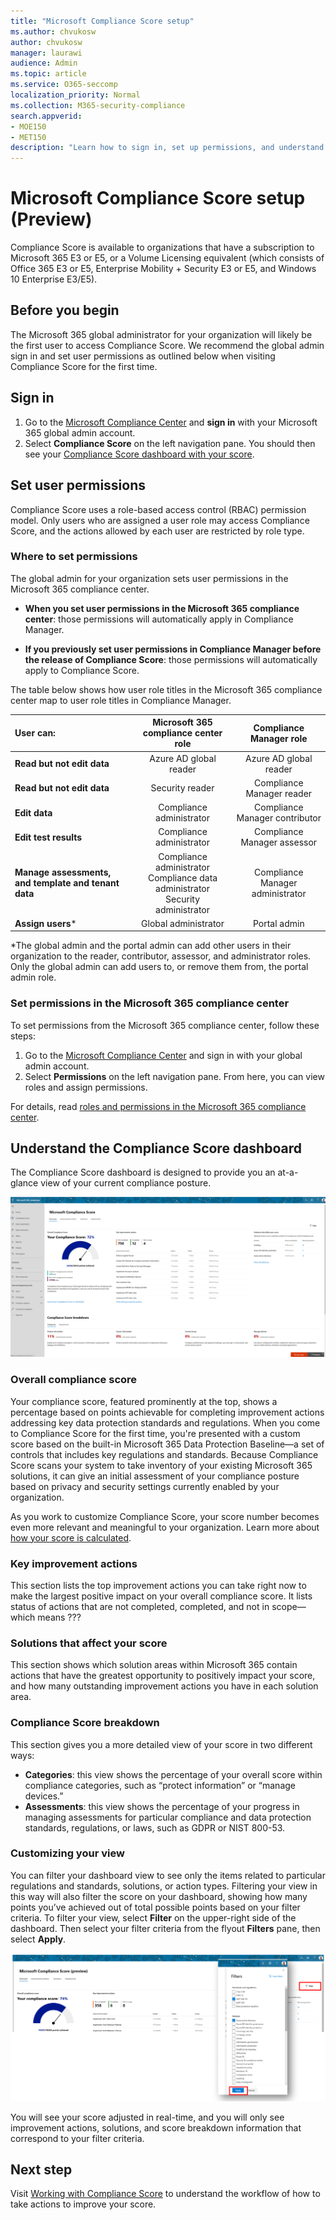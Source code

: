 ```yaml
---
title: "Microsoft Compliance Score setup"
ms.author: chvukosw
author: chvukosw
manager: laurawi
audience: Admin
ms.topic: article
ms.service: O365-seccomp
localization_priority: Normal
ms.collection: M365-security-compliance
search.appverid: 
- MOE150
- MET150
description: "Learn how to sign in, set up permissions, and understand your dashboard for Microsoft Compliance Score, which helps simplify and automate risk assessments."
---
```


# Microsoft Compliance Score setup (Preview)

Compliance Score is available to organizations that have a subscription to Microsoft 365 E3 or E5, or a Volume Licensing equivalent (which consists of Office 365 E3 or E5, Enterprise Mobility + Security E3 or E5, and Windows 10 Enterprise E3/E5).

## Before you begin

The Microsoft 365 global administrator for your organization will likely be the first user to access Compliance Score. We recommend the global admin sign in and set user permissions as outlined below when visiting Compliance Score for the first time.

## Sign in

1. Go to the [Microsoft Compliance Center](https://compliance.microsoft.com/) and **sign in** with your Microsoft 365 global admin account.
2. Select **Compliance Score** on the left navigation pane. You should then see your [Compliance Score dashboard with your score](#understand-the-compliance-score-dashboard).

## Set user permissions

Compliance Score uses a role-based access control (RBAC) permission model. Only users who are assigned a user role may access Compliance Score, and the actions allowed by each user are restricted by role type.

### Where to set permissions

The global admin for your organization sets user permissions in the Microsoft 365 compliance center.

- **When you set user permissions in the Microsoft 365 compliance center**: those permissions will automatically apply in Compliance Manager.

- **If you previously set user permissions in Compliance Manager before the release of Compliance Score**: those permissions will automatically apply to Compliance Score.

The table below shows how user role titles in the Microsoft 365 compliance center map to user role titles in Compliance Manager.


| User can: | Microsoft 365 compliance center role | Compliance Manager role | 
| :------------- | :-------------: | :------------: |
| **Read but not edit data**| Azure AD global reader  | Azure AD global reader | 
| **Read but not edit data**| Security reader | Compliance Manager reader  | 
| **Edit data**| Compliance administrator | Compliance Manager contributor | 
| **Edit test results**| Compliance administrator | Compliance Manager assessor | 
| **Manage assessments, and template and tenant data**| Compliance administrator<br>Compliance data administrator<br>Security administrator | Compliance Manager administrator | 
| **Assign users***| Global administrator | Portal admin | 

*The global admin and the portal admin can add other users in their organization to the reader, contributor, assessor, and administrator roles. Only the global admin can add users to, or remove them from, the portal admin role.

### Set permissions in the Microsoft 365 compliance center

To set permissions from the Microsoft 365 compliance center, follow these steps:

1. Go to the [Microsoft Compliance Center](https://compliance.microsoft.com) and sign in with your global admin account.
2. Select **Permissions** on the left navigation pane. From here, you can view roles and assign permissions.

For details, read [roles and permissions in the Microsoft 365 compliance center](../security/office-365-security/microsoft-security-and-compliance.md#required-licenses-and-permissions).

## Understand the Compliance Score dashboard

The Compliance Score dashboard is designed to provide you an at-a-glance view of your current compliance posture.

![Compliance Score - dashboard](media/compliance-score-dashboard.png)

### Overall compliance score

Your compliance score, featured prominently at the top, shows a percentage based on points achievable for completing improvement actions addressing key data protection standards and regulations. When you come to Compliance Score for the first time, you're presented with a custom score based on the built-in Microsoft 365 Data Protection Baseline—a set of controls that includes key regulations and standards. Because Compliance Score scans your system to take inventory of your existing Microsoft 365 solutions, it can give an initial assessment of your compliance posture based on privacy and security settings currently enabled by your organization.

As you work to customize Compliance Score, your score number becomes even more relevant and meaningful to your organization. Learn more about [how your score is calculated](compliance-score-methodology.md).

### Key improvement actions

This section lists the top improvement actions you can take right now to make the largest positive impact on your overall compliance score. It lists status of actions that are not completed, completed, and not in scope—which means ???

### Solutions that affect your score

This section shows which solution areas within Microsoft 365 contain actions that have the greatest opportunity to positively impact your score, and how many outstanding improvement actions you have in each solution area.

### Compliance Score breakdown

This section gives you a more detailed view of your score in two different ways:

- **Categories**: this view shows the percentage of your overall score within compliance categories, such as “protect information” or “manage devices.”
- **Assessments**: this view shows the percentage of your progress in managing assessments for particular compliance and data protection standards, regulations, or laws, such as GDPR or NIST 800-53.

### Customizing your view

You can filter your dashboard view to see only the items related to particular regulations and standards, solutions, or action types. Filtering your view in this way will also filter the score on your dashboard, showing how many points you’ve achieved out of total possible points based on your filter criteria.  To filter your view, select **Filter** on the upper-right side of the dashboard. Then select your filter criteria from the flyout **Filters** pane, then select **Apply**.

![Compliance Score - dashboard filter view](media/compliance-score-filter.png)

You will see your score adjusted in real-time, and you will only see improvement actions, solutions, and score breakdown information that correspond to your filter criteria.

## Next step

Visit [Working with Compliance Score](working-with-compliance-score.md) to understand the workflow of how to take actions to improve your score.